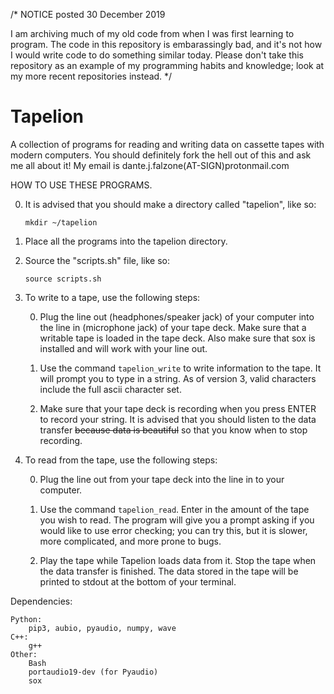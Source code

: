 /*
NOTICE posted 30 December 2019

I am archiving much of my old code from when I was first learning to program.
The code in this repository is embarassingly bad, and it's not how I would
write code to do something similar today. Please don't take this repository
as an example of my programming habits and knowledge; look at my more recent
repositories instead.
*/

# Tapelion
A collection of programs for reading and writing data on cassette tapes with modern computers.
You should definitely fork the hell out of this and ask me all about it! My email is
dante.j.falzone(AT-SIGN)protonmail.com

HOW TO USE THESE PROGRAMS.

0. It is advised that you should make a directory called "tapelion", like so:

    `mkdir ~/tapelion`

1. Place all the programs into the tapelion directory.

2. Source the "scripts.sh" file, like so:

    `source scripts.sh`

3. To write to a tape, use the following steps:

    0. Plug the line out (headphones/speaker jack) of your computer into the line in (microphone jack)
    of your tape deck. Make sure that a writable tape is loaded in the tape deck. Also make sure that
    sox is installed and will work with your line out.
    
    1. Use the command `tapelion_write` to write information to the tape. It will prompt you to type in
    a string. As of version 3, valid characters include the full ascii character set.
    
    2. Make sure that your tape deck is recording when you press ENTER to record your string. It is advised
    that you should listen to the data transfer ~~because data is beautiful~~ so that you know when to
    stop recording.

4. To read from the tape, use the following steps:

    0. Plug the line out from your tape deck into the line in to your computer.
    
    1. Use the command `tapelion_read`. Enter in the amount of the tape you wish to read. The program will
    give you a prompt asking if you would like to use error checking; you can try this, but it is slower,
    more complicated, and more prone to bugs.
    
    2. Play the tape while Tapelion loads data from it. Stop the tape when the data transfer is finished.
    The data stored in the tape will be printed to stdout at the bottom of your terminal.


Dependencies:

    Python:
        pip3, aubio, pyaudio, numpy, wave
    C++:
        g++
    Other:
        Bash
        portaudio19-dev (for Pyaudio)
        sox
